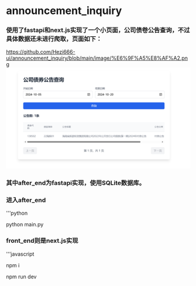 # announcement_inquiry
### 使用了fastapi和next.js实现了一个小页面，公司债卷公告查询，不过具体数据还未进行爬取，页面如下：
https://github.com/Hezi666-ui/announcement_inquiry/blob/main/image/%E6%9F%A5%E8%AF%A2.png
![页面实现](https://github.com/Hezi666-ui/announcement_inquiry/blob/main/image/%E6%9F%A5%E8%AF%A2.png "页面实现")

### 其中after_end为fastapi实现，使用SQLite数据库。

### 进入after_end
'''python

python main.py


### front_end则是next.js实现

'''javascript

npm i

npm run dev
